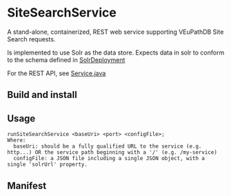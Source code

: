# SiteSearchService
A stand-alone, containerized, REST web service supporting VEuPathDB Site Search requests.  

Is implemented to use Solr as the data store.  Expects data in solr to conform to the schema defined in [SolrDeployment](https://github.com/VEuPathDB/SolrDeployment/tree/master/configsets/site-search/conf)

For the REST API, see [Service.java](Service/src/main/java/org/gusdb/sitesearch/service/Service.java)

## Build and install

## Usage
```
runSiteSearchService <baseUri> <port> <configFile>;
Where:
  baseUri: should be a fully qualified URL to the service (e.g. http...) OR the service path beginning with a '/' (e.g. /my-service)
  configFile: a JSON file including a single JSON object, with a single 'solrUrl' property. 
```  
## Manifest


